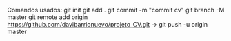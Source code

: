 Comandos usados:
git init
git add . 
git commit -m "commit cv"
git branch -M master
git remote add origin https://github.com/davibarrionuevo/projeto_CV.git ->
git push -u origin master
